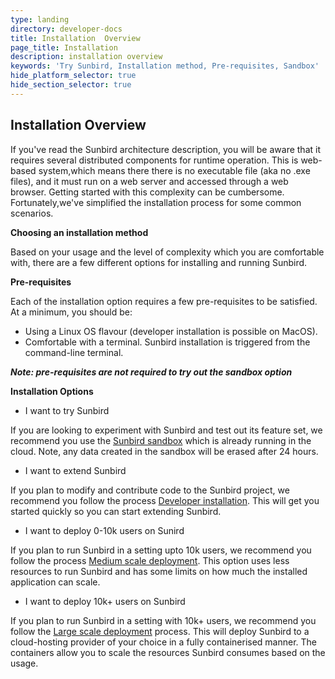 ```yaml
---
type: landing
directory: developer-docs
title: Installation  Overview
page_title: Installation
description: installation overview
keywords: 'Try Sunbird, Installation method, Pre-requisites, Sandbox'
hide_platform_selector: true
hide_section_selector: true
---
```

## Installation Overview

If you've read the Sunbird architecture description, you will be aware that it requires several distributed components for runtime operation. This is web-based system,which means there there is no executable file (aka no .exe files), and it must  run on a web server and accessed through a web browser. Getting started with this complexity can be cumbersome. Fortunately,we've simplified the installation process for some common scenarios.

**Choosing an installation method**

Based on your usage and the level of complexity which you are comfortable with, there are a few different options for installing and running Sunbird.

**Pre-requisites**

Each of the installation option requires a few pre-requisites to be satisfied. 
At a minimum, you should be:

+ Using a Linux OS flavour (developer installation is possible on MacOS).
+ Comfortable with a terminal. Sunbird installation is triggered from the command-line terminal.

***Note: pre-requisites are not required to try out the sandbox option***


**Installation Options**

- I want to try Sunbird

If you are looking to experiment with Sunbird and test out its feature set, we recommend you use the [Sunbird sandbox](https://staging.open-sunbird.org/) which is already running in the cloud. Note, any data created in the sandbox will be erased after 24 hours.

- I want to extend Sunbird

If you plan to modify and contribute code to the Sunbird project, we recommend you follow the process [Developer installation]( /developer-docs/developer_install ). This will get you started quickly so you can start extending Sunbird.

- I want to deploy 0-10k users on Sunird

If you plan to run Sunbird in a setting upto 10k users, we recommend you follow the process [Medium scale deployment](/developer-docs/medium_scale_deploy ). This option uses less resources to run Sunbird and has some limits on how much the installed application can scale.
- I want to deploy 10k+ users on Sunbird

If you plan to run Sunbird in a setting with 10k+ users, we recommend you follow the [Large scale deployment](/developer-docs/large_scale_deploy) process. 
This will deploy Sunbird to a cloud-hosting provider of your choice in a fully containerised manner. The containers allow you to scale the resources Sunbird consumes based on the usage.

